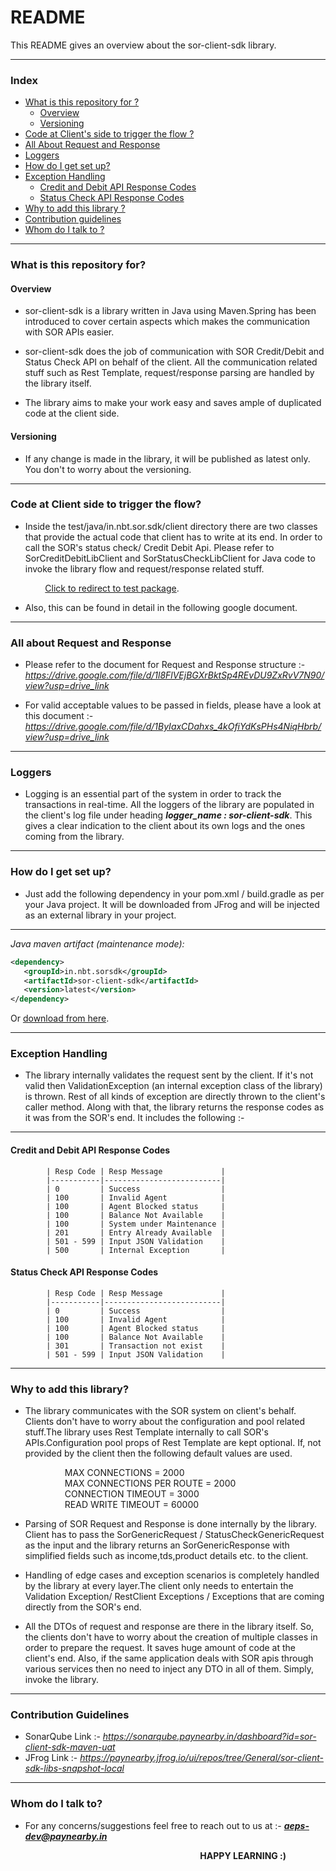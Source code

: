 # README #

This README gives an overview about the sor-client-sdk library.

----------------------------------------------------
### Index
* [What is this repository for ?](#What-is-this-repository-for?)
  * [Overview](#overview)
  * [Versioning](#versioning)
* [Code at Client's side to trigger the flow ?](#code-at-Client-side-to-trigger-the-flow?)
* [All About Request and Response](#all-about-Request-and-Response)
* [Loggers](#loggers)
* [How do I get set up?](#how-do-I-get-set-up?)
* [Exception Handling](#exception-handling)
  * [Credit and Debit API Response Codes](#credit-and-debit-api-response-codes)
  * [Status Check API Response Codes](#status-check-api-response-codes)
* [Why to add this library ?](#why-to-add-this-library?)
* [Contribution guidelines](#contribution-guidelines)
* [Whom do I talk to ?](#whom-do-I-talk-to?)

----------------------------------------------------

### What is this repository for?

#### Overview

* sor-client-sdk is a library written in Java using Maven.Spring has been introduced to cover certain aspects which makes the
  communication with SOR APIs easier.

* sor-client-sdk does the job of communication with SOR Credit/Debit and Status Check API on behalf of the client.
  All the communication related stuff such as Rest Template, request/response parsing are handled by the library itself.

* The library aims to make your work easy and saves ample of duplicated code at the client side.  

#### Versioning

* If any change is made in the library, it will be published as latest only. You don't to worry about the versioning.

----------------------------------------------------

### Code at Client side to trigger the flow?

* Inside the test/java/in.nbt.sor.sdk/client directory there are two classes that provide the actual code that client 
  has to write at its end. In order to call the SOR's status check/ Credit Debit Api. Please refer to SorCreditDebitLibClient 
  and SorStatusCheckLibClient for Java code to invoke the library flow and request/response related stuff.

  &nbsp; &nbsp; &nbsp; &nbsp; [Click to redirect to test package](https://bitbucket.org/paynearyby/sor-client-sdk/src/develop/src/test/java/in/nbt/sorsdk/client/).

* Also, this can be found in detail in the following google document.

----------------------------------------------------

### All about Request and Response

* Please refer to the document for Request and Response structure :- _https://drive.google.com/file/d/1l8FlVEjBGXrBktSp4REvDU9ZxRvV7N90/view?usp=drive_link_

* For valid acceptable values to be passed in fields, please have a look at this document :- _https://drive.google.com/file/d/1ByIaxCDahxs_4kOfiYdKsPHs4NiqHbrb/view?usp=drive_link_

----------------------------------------------------

### Loggers

* Logging is an essential part of the system in order to track the transactions in real-time. All the loggers
  of the library are populated in the client's log file under heading _**logger_name : sor-client-sdk**_. This gives a clear indication to the client
  about its own logs and the ones coming from the library.

----------------------------------------------------

### How do I get set up?

* Just add the following dependency in your pom.xml / build.gradle as per your Java project. It will be downloaded from JFrog and
  will be injected as an external library in your project.

----------------------------------------------------

_Java maven artifact (*maintenance mode*):_
```xml
<dependency>
   <groupId>in.nbt.sorsdk</groupId>
   <artifactId>sor-client-sdk</artifactId>
   <version>latest</version>
</dependency>
```
Or [download from here](https://paynearby.jfrog.io/ui/repos/tree/General/sor-client-sdk-libs-snapshot-local).

----------------------------------------------------

### Exception Handling

* The library internally validates the request sent by the client. If it's not valid then ValidationException
  (an internal exception class of the library) is thrown.
  Rest of all kinds of exception are directly thrown to the client's caller method.
  Along with that, the library returns the response codes as it was from the SOR's end. It includes the following :- <br/>

----------------------------------------------------

#### Credit and Debit API Response Codes
            
            | Resp Code | Resp Message             |
            |-----------|--------------------------|
            | 0         | Success                  |
            | 100       | Invalid Agent            |
            | 100       | Agent Blocked status     |
            | 100       | Balance Not Available    |
            | 100       | System under Maintenance |
            | 201       | Entry Already Available  |
            | 501 - 599 | Input JSON Validation    |
            | 500       | Internal Exception       |

#### Status Check API Response Codes
            
            | Resp Code | Resp Message             |
            |-----------|--------------------------|
            | 0         | Success                  |
            | 100       | Invalid Agent            |
            | 100       | Agent Blocked status     |
            | 100       | Balance Not Available    |
            | 301       | Transaction not exist    |
            | 501 - 599 | Input JSON Validation    |

----------------------------------------------------

### Why to add this library?

* The library communicates with the SOR system on client's behalf. Clients don't have to worry about the configuration
  and pool related stuff.The library uses Rest Template internally to call SOR's APIs.Configuration pool props of Rest Template
  are kept optional. If, not provided by the client then the following default values are used.

  &nbsp; &nbsp; &nbsp; &nbsp; &nbsp; &nbsp; &nbsp; &nbsp; MAX CONNECTIONS = 2000 <br/>
  &nbsp; &nbsp; &nbsp; &nbsp; &nbsp; &nbsp; &nbsp; &nbsp; MAX CONNECTIONS PER ROUTE = 2000 <br/>
  &nbsp; &nbsp; &nbsp; &nbsp; &nbsp; &nbsp; &nbsp; &nbsp; CONNECTION TIMEOUT = 3000 <br/>
  &nbsp; &nbsp; &nbsp; &nbsp; &nbsp; &nbsp; &nbsp; &nbsp; READ WRITE TIMEOUT = 60000 <br/>

* Parsing of SOR Request and Response is done internally by the library. Client has to pass the SorGenericRequest / StatusCheckGenericRequest as the input
  and the library returns an SorGenericResponse with simplified fields such as income,tds,product details etc. to the client.

* Handling of edge cases and exception scenarios is completely handled by the library at every layer.The client
  only needs to entertain the Validation Exception/ RestClient Exceptions / Exceptions that are coming directly from the SOR's end.

* All the DTOs of request and response are there in the library itself. So, the clients don't have to worry about the creation of
  multiple classes in order to prepare the request. It saves huge amount of code at the client's end. Also, if the same application
  deals with SOR apis through various services then no need to inject any DTO in all of them. Simply, invoke the library.

----------------------------------------------------

### Contribution Guidelines

* SonarQube Link :- _https://sonarqube.paynearby.in/dashboard?id=sor-client-sdk-maven-uat_
* JFrog Link :- _https://paynearby.jfrog.io/ui/repos/tree/General/sor-client-sdk-libs-snapshot-local_

----------------------------------------------------

### Whom do I talk to?

* For any concerns/suggestions feel free to reach out to us at :- _**aeps-dev@paynearby.in**_

  &nbsp;&nbsp;&nbsp;&nbsp;&nbsp;&nbsp;&nbsp;&nbsp;&nbsp;&nbsp;&nbsp;&nbsp;&nbsp;&nbsp;&nbsp;&nbsp;&nbsp;&nbsp;&nbsp;&nbsp;&nbsp;&nbsp;&nbsp;&nbsp;&nbsp; &nbsp;&nbsp;&nbsp;&nbsp;&nbsp;&nbsp;&nbsp;&nbsp;&nbsp;&nbsp;&nbsp;&nbsp;&nbsp;&nbsp;&nbsp;&nbsp;&nbsp;&nbsp;&nbsp;&nbsp;&nbsp;&nbsp;&nbsp;&nbsp;&nbsp;&nbsp;&nbsp;&nbsp;&nbsp;&nbsp;&nbsp;&nbsp;&nbsp;&nbsp;&nbsp;&nbsp;&nbsp;&nbsp;&nbsp;&nbsp;&nbsp;&nbsp;&nbsp;&nbsp; **HAPPY LEARNING :)**